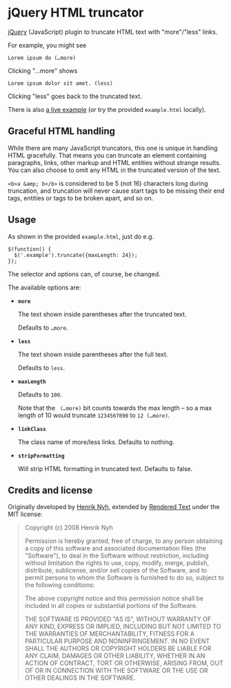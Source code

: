 # jQuery HTML truncator

[jQuery](http://jquery.com/) (JavaScript) plugin to truncate HTML text with "more"/"less" links.

For example, you might see

    Lorem ipsum do (…more)
    
Clicking "…more" shows

    Lorem ipsum dolor sit amet. (less)
    
Clicking "less" goes back to the truncated text.

There is also [a live example](http://renderedtext.com/demos/jquery-truncator-example.html) (or try the provided `example.html` locally).

## Graceful HTML handling

While there are many JavaScript truncators, this one is unique in handling HTML gracefully. That means you can truncate an element containing paragraphs, links, other markup and HTML entities without strange results. You can also choose to omit any HTML in the truncated version of the text.

`<b>a &amp; b</b>` is considered to be 5 (not 16) characters long during truncation, and truncation will never cause start tags to be missing their end tags, entities or tags to be broken apart, and so on.


## Usage

As shown in the provided `example.html`, just do e.g.

    $(function() {
      $('.example').truncate({maxLength: 24});
    });
    
The selector and options can, of course, be changed.

The available options are:


 * **`more`**

   The text shown inside parentheses after the truncated text.
 
   Defaults to `…more`.


 * **`less`**

   The text shown inside parentheses after the full text.

   Defaults to `less`.


 * **`maxLength`**

   Defaults to `100`.
   
   Note that the ` (…more)` bit counts towards the max length – so a max length of 10 would truncate `1234567890` to `12 (…more)`.


 * **`linkClass`**

   The class name of more/less links. Defaults to nothing.

 * **`stripFormatting`**

   Will strip HTML formatting in truncated text. Defaults to false.
   
## Credits and license

Originally developed by [Henrik Nyh](http://henrik.nyh.se/), extended by [Rendered Text](http://renderedtext.com) under the MIT license:

>  Copyright (c) 2008 Henrik Nyh
>
>  Permission is hereby granted, free of charge, to any person obtaining a copy
>  of this software and associated documentation files (the "Software"), to deal
>  in the Software without restriction, including without limitation the rights
>  to use, copy, modify, merge, publish, distribute, sublicense, and/or sell
>  copies of the Software, and to permit persons to whom the Software is
>  furnished to do so, subject to the following conditions:
>
>  The above copyright notice and this permission notice shall be included in
>  all copies or substantial portions of the Software.
>
>  THE SOFTWARE IS PROVIDED "AS IS", WITHOUT WARRANTY OF ANY KIND, EXPRESS OR
>  IMPLIED, INCLUDING BUT NOT LIMITED TO THE WARRANTIES OF MERCHANTABILITY,
>  FITNESS FOR A PARTICULAR PURPOSE AND NONINFRINGEMENT. IN NO EVENT SHALL THE
>  AUTHORS OR COPYRIGHT HOLDERS BE LIABLE FOR ANY CLAIM, DAMAGES OR OTHER
>  LIABILITY, WHETHER IN AN ACTION OF CONTRACT, TORT OR OTHERWISE, ARISING FROM,
>  OUT OF OR IN CONNECTION WITH THE SOFTWARE OR THE USE OR OTHER DEALINGS IN
>  THE SOFTWARE.
